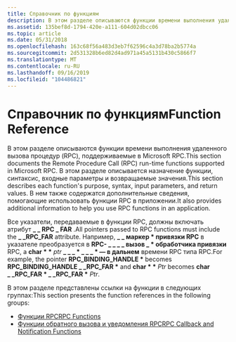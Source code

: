 ```yaml
---
title: Справочник по функциям
description: В этом разделе описываются функции времени выполнения удаленного вызова процедур (RPC), поддерживаемые в Microsoft RPC.
ms.assetid: 135bef8d-1794-420e-a111-604d02dbcc06
ms.topic: article
ms.date: 05/31/2018
ms.openlocfilehash: 163c68f56a483d3eb7f62596c4a3d78ba2b5774a
ms.sourcegitcommit: 2d531328b6ed82d4ad971a45a5131b430c5866f7
ms.translationtype: MT
ms.contentlocale: ru-RU
ms.lasthandoff: 09/16/2019
ms.locfileid: "104486821"
---
```

# <a name="function-reference"></a><span data-ttu-id="3d47c-103">Справочник по функциям</span><span class="sxs-lookup"><span data-stu-id="3d47c-103">Function Reference</span></span>

<span data-ttu-id="3d47c-104">В этом разделе описываются функции времени выполнения удаленного вызова процедур (RPC), поддерживаемые в Microsoft RPC.</span><span class="sxs-lookup"><span data-stu-id="3d47c-104">This section documents the Remote Procedure Call (RPC) run-time functions supported in Microsoft RPC.</span></span> <span data-ttu-id="3d47c-105">В этом разделе описывается назначение функции, синтаксис, входные параметры и возвращаемые значения.</span><span class="sxs-lookup"><span data-stu-id="3d47c-105">This section describes each function's purpose, syntax, input parameters, and return values.</span></span> <span data-ttu-id="3d47c-106">В нем также содержатся дополнительные сведения, помогающие использовать функции RPC в приложении.</span><span class="sxs-lookup"><span data-stu-id="3d47c-106">It also provides additional information to help you use RPC functions in an application.</span></span>

<span data-ttu-id="3d47c-107">Все указатели, передаваемые в функции RPC, должны включать атрибут **\_ \_ RPC \_ FAR** .</span><span class="sxs-lookup"><span data-stu-id="3d47c-107">All pointers passed to RPC functions must include the **\_ \_RPC\_FAR** attribute.</span></span> <span data-ttu-id="3d47c-108">Например, **\_ \_ маркер \* привязки RPC** в указателе преобразуется в **RPC- \_ \_ \_ \_ вызов \_ \* обработчика привязки** RPC, а **char \* \*** *ptr*  **\_ \_ \_ \* \_ \_ \_ \* — в дальнем** времени RPC типа RPC.</span><span class="sxs-lookup"><span data-stu-id="3d47c-108">For example, the pointer **RPC\_BINDING\_HANDLE \*** becomes **RPC\_BINDING\_HANDLE \_ \_RPC\_FAR \*** and **char \* \*** *Ptr* becomes **char \_ \_RPC\_FAR \* \_ \_RPC\_FAR \*** *Ptr*.</span></span>

<span data-ttu-id="3d47c-109">В этом разделе представлены ссылки на функции в следующих группах:</span><span class="sxs-lookup"><span data-stu-id="3d47c-109">This section presents the function references in the following groups:</span></span>

-   [<span data-ttu-id="3d47c-110">Функции RPC</span><span class="sxs-lookup"><span data-stu-id="3d47c-110">RPC Functions</span></span>](rpc-functions.md)
-   [<span data-ttu-id="3d47c-111">Функции обратного вызова и уведомления RPC</span><span class="sxs-lookup"><span data-stu-id="3d47c-111">RPC Callback and Notification Functions</span></span>](rpc-callback-and-notification-functions.md)

 

 




